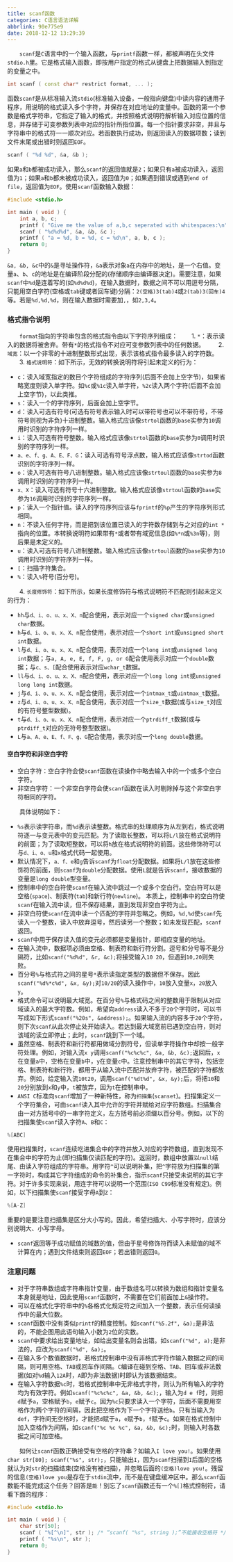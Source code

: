 ```yaml
---
title: scanf函数
categories: C语言语法详解
abbrlink: 90e775e9
date: 2018-12-12 13:29:39
---
```

&emsp;&emsp;`scanf`是`C`语言中的一个输入函数，与`printf`函数一样，都被声明在头文件`stdio.h`里。它是格式输入函数，即按用户指定的格式从键盘上把数据输入到指定的变量之中。<!--more-->

``` cpp
int scanf ( const char* restrict format, ... );
```

函数`scanf`是从标准输入流`stdio`(标准输入设备，一般指向键盘)中读内容的通用子程序，用说明的格式读入多个字符，并保存在对应地址的变量中。函数的第一个参数是格式字符串，它指定了输入的格式，并按照格式说明符解析输入对应位置的信息，并存储于可变参数列表中对应的指针所指位置。每一个指针要求非空，并且与字符串中的格式符一一顺次对应。若函数执行成功，则返回读入的数据项数；读到文件末尾或出错时则返回`EOF`。

``` cpp
scanf ( "%d %d", &a, &b );
```

如果`a`和`b`都被成功读入，那么`scanf`的返回值就是`2`；如果只有`a`被成功读入，返回值为`1`；如果`a`和`b`都未被成功读入，返回值为`0`；如果遇到错误或遇到`end of file`，返回值为`EOF`。使用`scanf`函数输入数据：

``` cpp
#include <stdio.h>

int main ( void ) {
    int a, b, c;
    printf ( "Give me the value of a,b,c seperated with whitespaces:\n" );
    scanf ( "%d%d%d", &a, &b, &c );
    printf ( "a = %d, b = %d, c = %d\n", a, b, c );
    return 0;
}
```

`&a, &b, &c`中的`&`是寻址操作符，`&a`表示对象`a`在内存中的地址，是一个右值。变量`a`、`b`、`c`的地址是在编译阶段分配的(存储顺序由编译器决定)。需要注意，如果`scanf`中`%d`是连着写的(如`%d%d%d`)，在输入数据时，数据之间不可以用逗号分隔，只能用空白字符(空格或`tab`键或者回车键)分隔：`2(空格)3(tab)4`或`2(tab)3(回车)4`等。若是`%d,%d,%d`，则在输入数据时需要加`,`，如`2,3,4`。

### 格式指令说明

&emsp;&emsp;`format`指向的字符串包含的格式指令由以下字符序列组成：
&emsp;&emsp;1. `*`：表示读入的数据将被舍弃。带有`*`的格式指令不对应可变参数列表中的任何数据。
&emsp;&emsp;2. `域宽`：以一个非零的十进制整数形式出现，表示该格式指令最多读入的字符数。
&emsp;&emsp;3. `格式说明符`：如下所示，无效的转换说明符将引起未定义的行为：

- `c`：读入域宽指定的数目个字符组成的字符序列(后面不会加上空字节)，如果省略宽度则读入单字符。如`%c`或`%1c`读入单字符，`%2c`读入两个字符(后面不会加上空字节)，以此类推。
- `s`：读入一个的字符序列，后面会加上空字节。
- `d`：读入可选有符号(可选有符号表示输入时可以带符号也可以不带符号，不带符号则视为非负)十进制整数。输入格式应该像`strtol`函数的`base`实参为`10`调用时识别的字符序列一样。
- `i`：读入可选有符号整数。输入格式应该像`strtol`函数的`base`实参为`0`调用时识别的字符序列一样。
- `a、e、f、g、A、E、F、G`：读入可选有符号浮点数，输入格式应该像`strtod`函数识别的字符序列一样。
- `o`：读入可选有符号八进制整数。输入格式应该像`strtoul`函数的`base`实参为`8`调用时识别的字符序列一样。
- `x、X`：读入可选有符号十六进制整数。输入格式应该像`strtoul`函数的`base`实参为`16`调用时识别的字符序列一样。
- `p`：读入一个指针值。读入的字符序列应该与`fprintf`的`%p`产生的字符序列形式相同。
- `n`：不读入任何字符，而是把到该位置已读入的字符数存储到与之对应的`int *`指向的位置。本转换说明符如果带有`*`或者带有域宽信息(如`%*n`或`%3n`等)，则后果是未定义的。
- `u`：读入可选有符号八进制整数。输入格式应该像`strtoul`函数的`base`实参为`10`调用时识别的字符序列一样。
- `[`：扫描字符集合。
- `%`：读入`%`符号(百分号)。

&emsp;&emsp;4. `长度修饰符`：如下所示，如果长度修饰符与格式说明符不匹配则引起未定义的行为：

- `hh`与`d、i、o、u、x、X、n`配合使用，表示对应一个`signed char`或`unsigned char`数据。
- `h`与`d、i、o、u、x、X、n`配合使用，表示对应一个`short int`或`unsigned short int`数据。
- `l`与`d、i、o、u、x、X、n`配合使用，表示对应一个`long int`或`unsigned long int`数据；与`a, A, e, E, f, F, g, or G`配合使用表示对应一个`double`数据；与`c、s、[`配合使用表示对应`wchar_t`数据。
- `ll`与`d、i、o、u、x、X、n`配合使用，表示对应一个`long long int`或`unsigned long long int`数据。
- `j`与`d、i、o、u、x、X、n`配合使用，表示对应一个`intmax_t`或`uintmax_t`数据。
- `z`与`d、i、o、u、x、X、n`配合使用，表示对应一个`size_t`数据(或与`size_t`对应的有符号整型数据)。
- `t`与`d、i、o、u、x、X、n`配合使用，表示对应一个`ptrdiff_t`数据(或与`ptrdiff_t`对应的无符号整型数据)。
- `L`与`a、A、e、E、f、F、g、G`配合使用，表示对应一个`long double`数据。

#### 空白字符和非空白字符

- 空白字符：空白字符会使`scanf`函数在读操作中略去输入中的一个或多个空白字符。
- 非空白字符：一个非空白字符会使`scanf`函数在读入时剔除掉与这个非空白字符相同的字符。

&emsp;&emsp;具体说明如下：

- `%s`表示读字符串，而`%d`表示读整数。格式串的处理顺序为从左到右，格式说明符逐一与变元表中的变元匹配。为了读取长整数，可以将`L/l`放在格式说明符的前面；为了读取短整数，可以将`h`放在格式说明符的前面。这些修饰符可以与`d、i、o、u`和`x`格式代码一起使用。
- 默认情况下，`a、f、e`和`g`告诉`scanf`为`float`分配数据。如果将`L/l`放在这些修饰符的前面，则`scanf`为`double`分配数据。使用`L`就是告诉`scanf`，接收数据的变量是`long double`型变量。
- 控制串中的空白符使`scanf`在输入流中跳过一个或多个空白行。空白符可以是空格(`space`)、制表符(`tab`)和新行符(`newline`)。 本质上，控制串中的空白符使`scanf`在输入流中读，但不保存结果，直到发现非空白字符为止。
- 非空白符使`scanf`在流中读一个匹配的字符并忽略之。例如，`%d,%d`使`scanf`先读入一个整数，读入中放弃逗号，然后读另一个整数；如未发现匹配，`scanf`返回。
- `scanf`中用于保存读入值的变元必须都是变量指针，即相应变量的地址。
- 在输入流中，数据项必须由空格、制表符和新行符分割。逗号和分号等不是分隔符，比如`scanf("%d%d", &r, &c);`将接受输入`10 20`，但遇到`10,20`则失败。
- 百分号`%`与格式符之间的星号`*`表示读指定类型的数据但不保存。因此`scanf("%d%*c%d", &x, &y);`对`10/20`的读入操作中，`10`放入变量`x`，`20`放入`y`。
- 格式命令可以说明最大域宽。在百分号`%`与格式码之间的整数用于限制从对应域读入的最大字符数。例如，希望向`address`读入不多于`20`个字符时，可以书写成如下形式`scanf("%20s", &address);`。如果输入流的内容多于`20`个字符，则下次`scanf`从此次停止处开始读入。若达到最大域宽前已遇到空白符，则对该域的读立即停止；此时，`scanf`跳到下一个域。
- 虽然空格、制表符和新行符都用做域分割符号，但读单字符操作中却按一般字符处理。例如，对输入流`x y`调用`scanf("%c%c%c", &a, &b, &c);`返回后，`x`在变量`a`中，空格在变量`b`中，`y`在变量`c`中。注意控制串中的其它字符，包括空格、制表符和新行符，都用于从输入流中匹配并放弃字符，被匹配的字符都放弃。例如，给定输入流`10t20`，调用`scanf("%dt%d", &x, &y);`后，将把`10`和`20`分别放到`x`和`y`中，`t`被放弃，因为`t`在控制串中。
- `ANSI C`标准向`scanf`增加了一种新特性，称为`扫描集`(`scanset`)。扫描集定义一个字符集合，可由`scanf`读入其中允许的字符并赋给对应字符数组。扫描集合由一对方括号中的一串字符定义，左方括号前必须缀以百分号。例如，以下的扫描集使`scanf`读入字符`A`、`B`和`C`：

``` cpp
%[ABC]
```

使用扫描集时，`scanf`连续吃进集合中的字符并放入对应的字符数组，直到发现不在集合中的字符为止(即扫描集仅读匹配的字符)。返回时，数组中放置以`null`结尾、由读入字符组成的字符串。用字符`^`可以说明补集，把`^`字符放为扫描集的第一字符时，构成其它字符组成的命令的补集合，指示`scanf`只接受未说明的其它字符。对于许多实现来说，用连字符可以说明一个范围(`ISO C99`标准没有规定)。例如，以下扫描集使`scanf`接受字母`A`到`Z`：

``` cpp
%[A-Z]
```

重要的是要注意扫描集是区分大小写的。因此，希望扫描大、小写字符时，应该分别说明大、小写字母。

- `scanf`返回等于成功赋值的域数的值，但由于星号修饰符而读入未赋值的域不计算在内；遇到文件结束则返回`EOF`；若出错则返回`0`。

### 注意问题

- 对于字符串数组或字符串指针变量，由于数组名可以转换为数组和指针变量名本身就是地址，因此使用`scanf`函数时，不需要在它们前面加上`&`操作符。
- 可以在格式化字符串中的`%`各格式化规定符之间加入一个整数，表示任何读操作中的最大位数。
- `scanf`函数中没有类似`printf`的精度控制。如`scanf("%5.2f", &a);`是非法的，不能企图用此语句输入小数为`2`位的实数。
- `scanf`中要求给出变量地址，如给出变量名则会出错。如`scanf("%d", a);`是非法的，应改为`scanf("%d", &a);`。
- 在输入多个数值数据时，若格式控制串中没有非格式字符作输入数据之间的间隔，则可用空格、`TAB`或回车作间隔。`C`编译在碰到空格、`TAB`、回车或非法数据(如对`%d`输入`12A`时，`A`即为非法数据)时即认为该数据结束。
- 在输入字符数据`%c`时，若格式控制串中无非格式字符，则认为所有输入的字符均为有效字符。例如`scanf("%c%c%c", &a, &b, &c);`，输入为`d e f`时，则把`d`赋予`a`，空格赋予`b`，`e`赋予`c`。因为`%c`只要求读入一个字符，后面不需要用空格作为两个字符的间隔，因此把空格作为下一个字符送给`b`。只有当输入为`def`，字符间无空格时，才能把`d`赋于`a`，`e`赋予`b`，`f`赋予`c`。如果在格式控制中加入空格作为间隔，如`scanf("%c %c %c", &a, &b, &c);`时，则输入时各数据之间可加空格。

&emsp;&emsp;如何让`scanf`函数正确接受有空格的字符串？如输入`I love you!`。如果使用`char str[80]; scanf("%s", str);`，只能输出`I`，因为`scanf`扫描到`I`后面的空格就认为对`str`的扫描结束(空格没有被扫描)，并忽略后面的`(空格)love you!`。残留的信息`(空格)love you`是存在于`stdin`流中，而不是在键盘缓冲区中。那么`scanf`函数能不能完成这个任务？回答是`能`！别忘了`scanf`函数还有一个`%[]`格式控制符，请看下面的程序：

``` cpp
#include <stdio.h>

int main ( void ) {
    char str[50];
    scanf ( "%[^\n]", str ); /* “scanf( "%s", string );”不能接收空格符 */
    printf ( "%s\n", str );
    return 0;
}
```